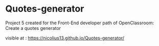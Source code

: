 # Quotes-generator
Project 5 created for the Front-End developer path of OpenClassroom: Create a quotes generator

visible at : https://nicolius13.github.io/Quotes-generator/
